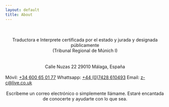 ```yaml
---
layout: default
title: About
---
```

<br/> 
<br/>
<div align="center">Traductora e Interprete certificada por el estado y jurada y designada públicamente<br/>
(Tribunal Regional de Múnich I)</div>
<br/>
<br/>
<div align="center">Calle Nuzas 22  
29010 Málaga, España</div>
<br/>
Móvil: <a href="tel:34600650177"  target="_blank">+34 600 65 01 77</a>  
Whattsapp: <a href="https://api.whatsapp.com/send?phone=447428610493&text=Hi%20Zahra" target="_blank">+44 (0)7428 610493</a>  
Email: <a href="mailto:z-c@live.co.uk" target="_blank">z-c@live.co.uk</a>
<br/>
<br/>
<div align="center">Escríbeme un correo electrónico o simplemente llámame. Estaré encantada de conocerte y ayudarte con lo que sea. </div>